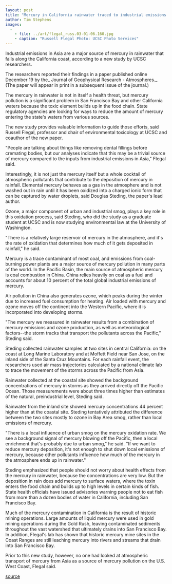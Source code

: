 ```yaml
---
layout: post
title: "Mercury in California rainwater traced to industrial emissions in Asia"
author: Tim Stephens
images:
  -
    - file: ../art/flegal_russ.03-01-06.160.jpg
    - caption: "Russell Flegal Photo: UCSC Photo Services"
---
```


Industrial emissions in Asia are a major source of mercury in rainwater that falls along the California coast, according to a new study by UCSC researchers.

The researchers reported their findings in a paper published online December 19 by the_ Journal of Geophysical Research - Atmospheres._ (The paper will appear in print in a subsequent issue of the journal.)   

The mercury in rainwater is not in itself a health threat, but mercury pollution is a significant problem in San Francisco Bay and other California waters because the toxic element builds up in the food chain. State regulatory agencies are looking for ways to reduce the amount of mercury entering the state's waters from various sources.

The new study provides valuable information to guide those efforts, said Russell Flegal, professor and chair of environmental toxicology at UCSC and coauthor of the new paper.   

"People are talking about things like removing dental fillings before cremating bodies, but our analyses indicate that this may be a trivial source of mercury compared to the inputs from industrial emissions in Asia," Flegal said.  

Interestingly, it is not just the mercury itself but a whole cocktail of atmospheric pollutants that contribute to the deposition of mercury in rainfall. Elemental mercury behaves as a gas in the atmosphere and is not washed out in rain until it has been oxidized into a charged ionic form that can be captured by water droplets, said Douglas Steding, the paper's lead author.  

Ozone, a major component of urban and industrial smog, plays a key role in this oxidation process, said Steding, who did the study as a graduate student at UCSC and is now studying environmental law at the University of Washington.  

"There is a relatively large reservoir of mercury in the atmosphere, and it's the rate of oxidation that determines how much of it gets deposited in rainfall," he said.   

Mercury is a trace contaminant of most coal, and emissions from coal-burning power plants are a major source of mercury pollution in many parts of the world. In the Pacific Basin, the main source of atmospheric mercury is coal combustion in China. China relies heavily on coal as a fuel and accounts for about 10 percent of the total global industrial emissions of mercury.  

Air pollution in China also generates ozone, which peaks during the winter due to increased fuel consumption for heating. Air loaded with mercury and ozone moves off the continent into the Western Pacific, where it is incorporated into developing storms.   

"The mercury we measured in rainwater results from a combination of mercury emissions and ozone production, as well as meteorological factors--the storm tracks that transport the pollutants across the Pacific," Steding said.  

Steding collected rainwater samples at two sites in central California: on the coast at Long Marine Laboratory and at Moffett Field near San Jose, on the inland side of the Santa Cruz Mountains. For each rainfall event, the researchers used air mass trajectories calculated by a national climate lab to trace the movement of the storms across the Pacific from Asia.   

Rainwater collected at the coastal site showed the background concentrations of mercury in storms as they arrived directly off the Pacific Ocean. Those measurements were about three times higher than estimates of the natural, preindustrial level, Steding said.  

Rainwater from the inland site showed mercury concentrations 44 percent higher than at the coastal site. Steding tentatively attributed the difference between the two sites mostly to ozone in Bay Area smog, rather than local emissions of mercury.  

"There is a local influence of urban smog on the mercury oxidation rate. We see a background signal of mercury blowing off the Pacific, then a local enrichment that's probably due to urban smog," he said. "If we want to reduce mercury deposition, it's not enough to shut down local emissions of mercury, because other pollutants influence how much of the mercury in the atmosphere ends up in rainwater."  

Steding emphasized that people should not worry about health effects from the mercury in rainwater, because the concentrations are very low. But the deposition in rain does add mercury to surface waters, where the toxin enters the food chain and builds up to high levels in certain kinds of fish. State health officials have issued advisories warning people not to eat fish from more than a dozen bodies of water in California, including San Francisco Bay.  

Much of the mercury contamination in California is the result of historic mining operations. Large amounts of liquid mercury were used in gold mining operations during the Gold Rush, leaving contaminated sediments throughout the vast watershed that ultimately drains into San Francisco Bay. In addition, Flegal's lab has shown that historic mercury mine sites in the Coast Ranges are still leaching mercury into rivers and streams that drain into San Francisco Bay.   

Prior to this new study, however, no one had looked at atmospheric transport of mercury from Asia as a source of mercury pollution on the U.S. West Coast, Flegal said.  

[source](http://www1.ucsc.edu/currents/02-03/01-06/mercury.html "Permalink to mercury")
